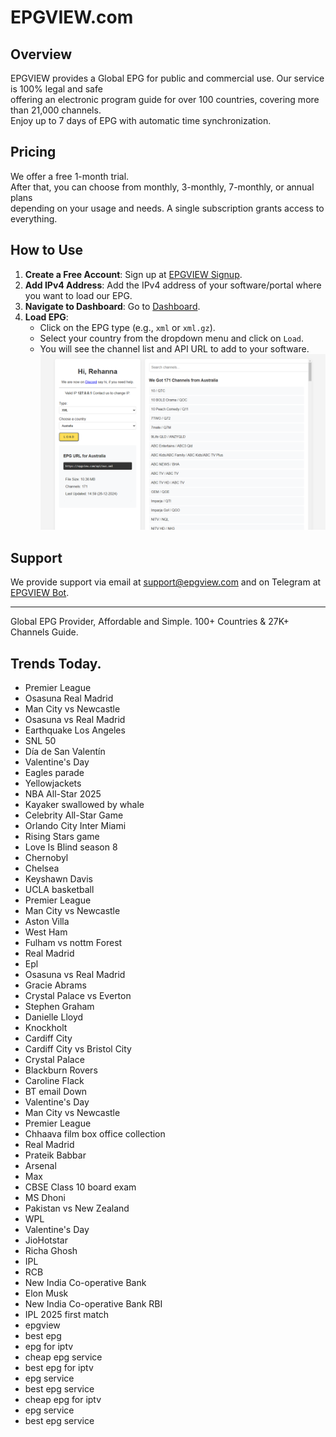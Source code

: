 # EPGVIEW.com



## Overview
EPGVIEW provides a Global EPG for public and commercial use. Our service is 100% legal and safe\
offering an electronic program guide for over 100 countries, covering more than 21,000 channels.\
Enjoy up to 7 days of EPG with automatic time synchronization.

## Pricing
We offer a free 1-month trial. \
After that, you can choose from monthly, 3-monthly, 7-monthly, or annual plans \
depending on your usage and needs. A single subscription grants access to everything.

## How to Use
1. **Create a Free Account**: Sign up at [EPGVIEW Signup](https://epgview.com/signup.php).
2. **Add IPv4 Address**: Add the IPv4 address of your software/portal where you want to load our EPG.
3. **Navigate to Dashboard**: Go to [Dashboard](https://epgview.com/dashboard.php).
4. **Load EPG**:
   - Click on the EPG type (e.g., `xml` or `xml.gz`).
   - Select your country from the dropdown menu and click on `Load`.
   - You will see the channel list and API URL to add to your software.
![EPGVIEW](img/dashboard.png)
## Support
We provide support via email at [support@epgview.com](mailto:support@epgview.com) and on Telegram at [EPGVIEW Bot](https://t.me/epgview_bot).

---

Global EPG Provider, Affordable and Simple. 100+ Countries & 27K+ Channels Guide.

## Trends Today.

- Premier League
- Osasuna  Real Madrid
- Man City vs Newcastle
- Osasuna vs Real Madrid
- Earthquake Los Angeles
- SNL 50
- Día de San Valentín
- Valentine's Day
- Eagles parade
- Yellowjackets
- NBA All-Star 2025
- Kayaker swallowed by whale
- Celebrity All-Star Game
- Orlando City  Inter Miami
- Rising Stars game
- Love Is Blind season 8
- Chernobyl
- Chelsea
- Keyshawn Davis
- UCLA basketball
- Premier League
- Man City vs Newcastle
- Aston Villa
- West Ham
- Fulham vs nottm Forest
- Real Madrid
- Epl
- Osasuna vs Real Madrid
- Gracie Abrams
- Crystal Palace vs Everton
- Stephen Graham
- Danielle Lloyd
- Knockholt
- Cardiff City
- Cardiff City vs Bristol City
- Crystal Palace
- Blackburn Rovers
- Caroline Flack
- BT email Down
- Valentine's Day
- Man City vs Newcastle
- Premier League
- Chhaava film box office collection
- Real Madrid
- Prateik Babbar
- Arsenal
- Max
- CBSE Class 10 board exam
- MS Dhoni
- Pakistan vs New Zealand
- WPL
- Valentine's Day
- JioHotstar
- Richa Ghosh
- IPL
- RCB
- New India Co-operative Bank
- Elon Musk
- New India Co-operative Bank RBI
- IPL 2025 first match
- epgview
- best epg
- epg for iptv
- cheap epg service
- best epg for iptv
- epg service
- best epg service
- cheap epg for iptv
- epg service
- best epg service

